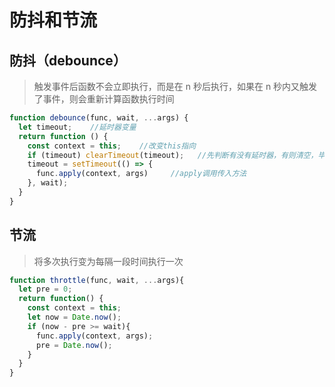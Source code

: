 # 防抖和节流

<a name="cbfmO"></a>
## 防抖（debounce）
> 触发事件后函数不会立即执行，而是在 n 秒后执行，如果在 n 秒内又触发了事件，则会重新计算函数执行时间

```javascript
function debounce(func, wait, ...args) {
  let timeout;    //延时器变量
  return function () {
    const context = this;    //改变this指向
    if (timeout) clearTimeout(timeout);   //先判断有没有延时器，有则清空，毕竟要最后一次执行
    timeout = setTimeout(() => {      
      func.apply(context, args)     //apply调用传入方法
    }, wait);
  }
}
```
<a name="BGu7S"></a>
## 节流
> 将多次执行变为每隔一段时间执行一次

```javascript
function throttle(func, wait, ...args){
  let pre = 0;
  return function() {
    const context = this;
    let now = Date.now();
    if (now - pre >= wait){
      func.apply(context, args);
      pre = Date.now();
    }
  }
}
```
